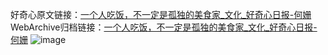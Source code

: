 好奇心原文链接：[一个人吃饭，不一定是孤独的美食家_文化_好奇心日报-何姗](https://www.qdaily.com/articles/2739.html)
WebArchive归档链接：[一个人吃饭，不一定是孤独的美食家_文化_好奇心日报-何姗](http://web.archive.org/web/20160411022048/http://www.qdaily.com/articles/2739.html)
![image](http://ww3.sinaimg.cn/large/007d5XDply1g3v6gsw2x6j30u02z1hdt)